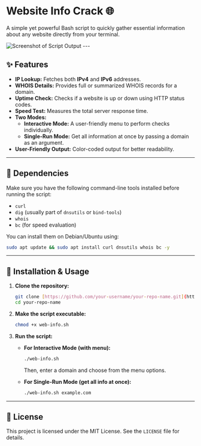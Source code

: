 # Website Info Crack 🌐

A simple yet powerful Bash script to quickly gather essential information about any website directly from your terminal.

![Screenshot of Script Output](https://i.imgur.com/example.png)  ---

## ✨ Features

-   **IP Lookup:** Fetches both **IPv4** and **IPv6** addresses.
-   **WHOIS Details:** Provides full or summarized WHOIS records for a domain.
-   **Uptime Check:** Checks if a website is up or down using HTTP status codes.
-   **Speed Test:** Measures the total server response time.
-   **Two Modes:**
    -   **Interactive Mode:** A user-friendly menu to perform checks individually.
    -   **Single-Run Mode:** Get all information at once by passing a domain as an argument.
-   **User-Friendly Output:** Color-coded output for better readability.

---

## 🔧 Dependencies

Make sure you have the following command-line tools installed before running the script:

-   `curl`
-   `dig` (usually part of `dnsutils` or `bind-tools`)
-   `whois`
-   `bc` (for speed evaluation)

You can install them on Debian/Ubuntu using:
```bash
sudo apt update && sudo apt install curl dnsutils whois bc -y
```

---

## 🚀 Installation & Usage

1.  **Clone the repository:**
    ```bash
    git clone [https://github.com/your-username/your-repo-name.git](https://github.com/your-username/your-repo-name.git)
    cd your-repo-name
    ```

2.  **Make the script executable:**
    ```bash
    chmod +x web-info.sh
    ```

3.  **Run the script:**

    -   **For Interactive Mode (with menu):**
        ```bash
        ./web-info.sh
        ```
        Then, enter a domain and choose from the menu options.

    -   **For Single-Run Mode (get all info at once):**
        ```bash
        ./web-info.sh example.com
        ```

---

## 📜 License

This project is licensed under the MIT License. See the `LICENSE` file for details.
